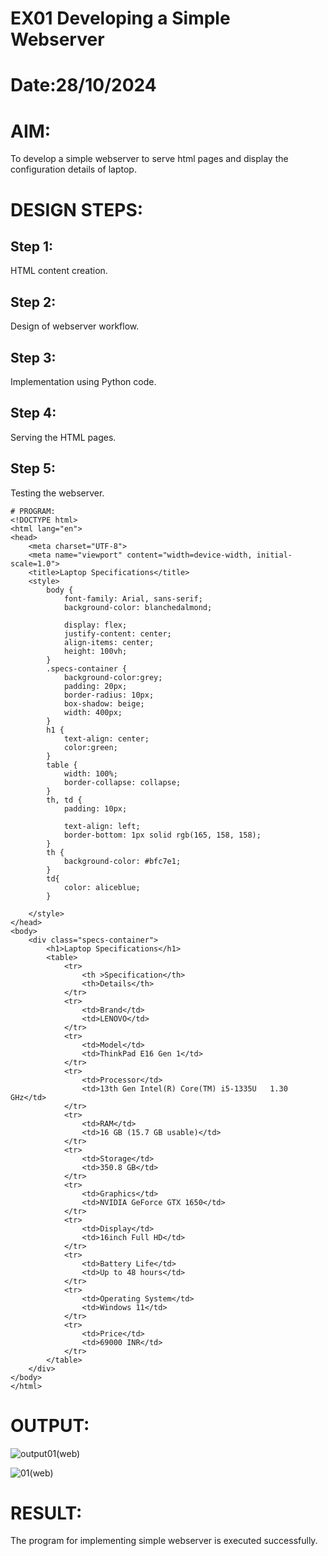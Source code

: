 # EX01 Developing a Simple Webserver

# Date:28/10/2024
# AIM:
To develop a simple webserver to serve html pages and display the configuration details of laptop.

# DESIGN STEPS:
## Step 1:
HTML content creation.

## Step 2:
Design of webserver workflow.

## Step 3:
Implementation using Python code.

## Step 4:
Serving the HTML pages.

## Step 5:
Testing the webserver.
```
# PROGRAM:
<!DOCTYPE html>
<html lang="en">
<head>
    <meta charset="UTF-8">
    <meta name="viewport" content="width=device-width, initial-scale=1.0">
    <title>Laptop Specifications</title>
    <style>
        body {
            font-family: Arial, sans-serif;
            background-color: blanchedalmond;
          
            display: flex;
            justify-content: center;
            align-items: center;
            height: 100vh;
        }
        .specs-container {
            background-color:grey;
            padding: 20px;
            border-radius: 10px;
            box-shadow: beige;
            width: 400px;
        }
        h1 {
            text-align: center;
            color:green;
        }
        table {
            width: 100%;
            border-collapse: collapse;
        }
        th, td {
            padding: 10px;
        
            text-align: left;
            border-bottom: 1px solid rgb(165, 158, 158);
        }
        th {
            background-color: #bfc7e1;
        }
        td{
            color: aliceblue;
        }
    
    </style>
</head>
<body>
    <div class="specs-container">
        <h1>Laptop Specifications</h1>
        <table>
            <tr>
                <th >Specification</th>
                <th>Details</th>
            </tr>
            <tr>
                <td>Brand</td>
                <td>LENOVO</td>
            </tr>
            <tr>
                <td>Model</td>
                <td>ThinkPad E16 Gen 1</td>
            </tr>
            <tr>
                <td>Processor</td>
                <td>13th Gen Intel(R) Core(TM) i5-1335U   1.30 GHz</td>
            </tr>
            <tr>
                <td>RAM</td>
                <td>16 GB (15.7 GB usable)</td>
            </tr>
            <tr>
                <td>Storage</td>
                <td>350.8 GB</td>
            </tr>
            <tr>
                <td>Graphics</td>
                <td>NVIDIA GeForce GTX 1650</td>
            </tr>
            <tr>
                <td>Display</td>
                <td>16inch Full HD</td>
            </tr>
            <tr>
                <td>Battery Life</td>
                <td>Up to 48 hours</td>
            </tr>
            <tr>
                <td>Operating System</td>
                <td>Windows 11</td>
            </tr>
            <tr>
                <td>Price</td>
                <td>69000 INR</td>
            </tr>
        </table>
    </div>
</body>
</html>
```

# OUTPUT:
![output01(web)](https://github.com/user-attachments/assets/bf115f7c-0f68-4820-80a3-db4af33ba384)

![01(web)](https://github.com/user-attachments/assets/e51af7e3-7971-4290-8600-9fdf8d59f51a)



# RESULT:
The program for implementing simple webserver is executed successfully.
